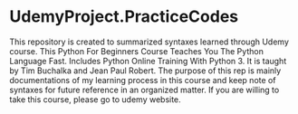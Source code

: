 # UdemyProject.PracticeCodes
This repository is created to summarized syntaxes learned through Udemy course. 
This Python For Beginners Course Teaches You The Python Language Fast. Includes Python Online Training With Python 3. It is taught by Tim Buchalka and Jean Paul Robert.
The purpose of this rep is mainly documentations of my learning process in this course and keep note of syntaxes for future reference in an organized matter.
If you are willing to take this course, please go to udemy website.
